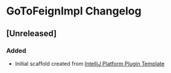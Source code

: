 <!-- Keep a Changelog guide -> https://keepachangelog.com -->

# GoToFeignImpl Changelog

## [Unreleased]
### Added
- Initial scaffold created from [IntelliJ Platform Plugin Template](https://github.com/JetBrains/intellij-platform-plugin-template)
